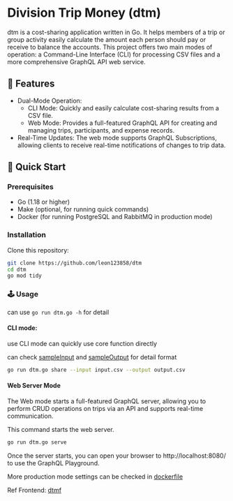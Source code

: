 # Division Trip Money (dtm)

dtm is a cost-sharing application written in Go. It helps members of a trip or group activity easily calculate the amount each person should pay or receive to balance the accounts. This project offers two main modes of operation: a Command-Line Interface (CLI) for processing CSV files and a more comprehensive GraphQL API web service.

## 🌟 Features

- Dual-Mode Operation:
  - CLI Mode: Quickly and easily calculate cost-sharing results from a CSV file.
  - Web Mode: Provides a full-featured GraphQL API for creating and managing trips, participants, and expense records.
- Real-Time Updates: The web mode supports GraphQL Subscriptions, allowing clients to receive real-time notifications of changes to trip data.

## 🚀 Quick Start

### Prerequisites

- Go (1.18 or higher)
- Make (optional, for running quick commands)
- Docker (for running PostgreSQL and RabbitMQ in production mode)

### Installation

Clone this repository:

```bash
git clone https://github.com/leon123858/dtm
cd dtm
go mod tidy
```

### 🕹️ Usage

can use `go run dtm.go -h` for detail

#### CLI mode:

use CLI mode can quickly use core function directly

can check [sampleInput](./sampleInput.csv) and [sampleOutput](./sampleOutput.txt) for detail format

```bash
go run dtm.go share --input input.csv --output output.csv
```

#### Web Server Mode

The Web mode starts a full-featured GraphQL server, allowing you to perform CRUD operations on trips via an API and supports real-time communication.

This command starts the web server.

```bash
go run dtm.go serve
```

Once the server starts, you can open your browser to http://localhost:8080/ to use the GraphQL Playground.

More production mode settings can be checked in [dockerfile](./dockerfile)

Ref Frontend: [dtmf](https://github.com/leon123858/dtmf)
